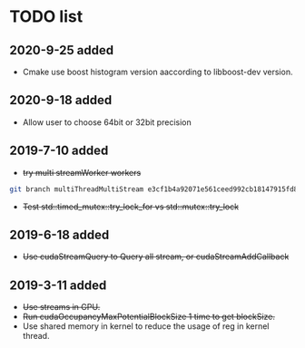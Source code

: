 # TODO list

## 2020-9-25 added
* Cmake use boost histogram version aaccording to libboost-dev version.

## 2020-9-18 added
* Allow user to choose 64bit or 32bit precision

## 2019-7-10 added
* ~~try multi streamWorker workers~~
```bash
git branch multiThreadMultiStream e3cf1b4a92071e561ceed992cb18147915fd8f20 
```
* ~~Test std::timed_mutex::try_lock_for vs std::mutex::try_lock~~

## 2019-6-18 added
* ~~Use cudaStreamQuery to Query all stream, or cudaStreamAddCallback~~

## 2019-3-11 added
* ~~Use streams in GPU.~~
* ~~Run cudaOccupancyMaxPotentialBlockSize 1 time to get blockSize.~~
* Use shared memory in kernel to reduce the usage of reg in kernel thread.